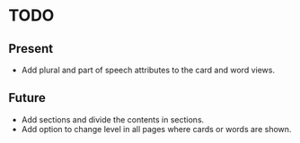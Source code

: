 # TODO

## Present

* Add plural and part of speech attributes to the card and word views.

## Future

* Add sections and divide the contents in sections.
* Add option to change level in all pages where cards or words are shown.
